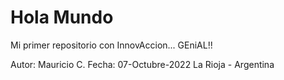 # Hola Mundo
Mi primer repositorio con InnovAccion... GEniAL!!

Autor: Mauricio C.
Fecha: 07-Octubre-2022
La Rioja - Argentina
